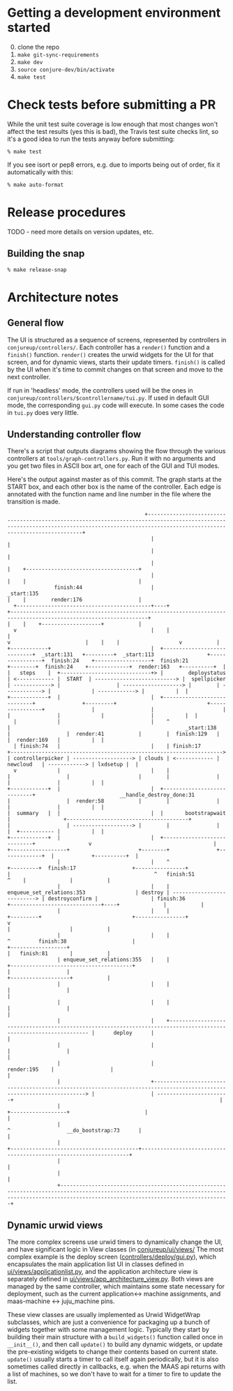 # Getting a development environment started

0. clone the repo
1. `make git-sync-requirements`
2. `make dev`
3. `source conjure-dev/bin/activate`
3. `make test`

# Check tests before submitting a PR

While the unit test suite coverage is low enough that most changes
won't affect the test results (yes this is bad), the Travis test suite
checks lint, so it's a good idea to run the tests anyway before submitting:

```
% make test
```

If you see isort or pep8 errors, e.g. due to imports being out of
order, fix it automatically with this:

```
% make auto-format
```

# Release procedures
TODO - need more details on version updates, etc.

## Building the snap

```
% make release-snap
```

# Architecture notes
## General flow
The UI is structured as a sequence of screens, represented by controllers in `conjureup/controllers/`.
Each controller has a `render()` function and a `finish()` function. `render()` creates the urwid widgets for the UI for that screen, and for dynamic views, starts their update timers. `finish()` is called by the UI when it's time to commit changes on that screen and move to the next controller.

If run in 'headless' mode, the controllers used will be the ones in `conjureup/controllers/$controllername/tui.py`. If used in default GUI mode, the corresponding `gui.py` code will execute. In some cases the code in `tui.py` does very little.

## Understanding controller flow

There's a script that outputs diagrams showing the flow through the various controllers at `tools/graph-controllers.py`. Run it with no arguments and you get two files in ASCII box art, one for each of the GUI and TUI modes.

Here's the output against master as of this commit. The graph starts at the START box, and each other box is the name of the controller. Each edge is annotated with the function name and line number in the file where the transition is made.
```
                                            +---------------------------------------------------------------------------------------------------------------------------------------------------------------------------------------------+
                                              |                                                                                                                                                                                             |
                                              |                                                                                                                                                                                             |
                                              |                                                                                                                                                                                             |    +------------------------------------+
                                              |                                                                                                                                                                                             |    |                                    |
               finish:44                      |                                                           _start:135                                                                                                                        |    |        render:176                  |
  +-------------------------------------------+----+                                            +------------------------------------------------------------------------------------------------------------------+                        |    |    +-------------------+           |
  v                                           |    |                                            |                                                                                                                  v                        |    |    |                   v           |
+------------+                                |  +----------------------------+  _start:131   +---------+  _start:113                 +----------------+  finish:24    +------------------+  finish:21           +--------+  finish:24    +-------------+  render:163   +----------+  |
|   steps    |  +-----------------------------+> |        deploystatus        | <------------ |  START  | --------------------------> |  spellpicker   | ------------> |                  | -------------------> |        | ------------> |             | ------------> |          |  |
+------------+  |                             |  +----------------------------+               +---------+                             +----------------+               |                  |                      |        |               |             |               |          |  |
  |             |                             |    ^                                            |                                                        _start:138    |                  |  render:41           |        |  finish:129   |             |  render:169   |          |  |
  | finish:74   |                             |    | finish:17                                  +--------------------------------------------------------------------> | controllerpicker | -------------------> | clouds | <------------ |  newcloud   | ------------> | lxdsetup |  |
  v             |                             |    |                                                                                                                   |                  |                      |        |               |             |               |          |  |
+------------+  |                             |  +----------------------------+                           __handle_destroy_done:31                                     |                  |  render:58           |        |               |             |               |          |  |
|  summary   |  |                             |  |       bootstrapwait        |                 +---------------------------------------+                              |                  | -------------------> |        |               |             |  +----------- |          |  |
+------------+  |                             |  +----------------------------+                 v                                       |                              +------------------+                      +--------+               +-------------+  |            +----------+  |
                |                             |    ^                                          +---------+  finish:17                  +----------------+                 |                                              ^   finish:51                 ^    |              |           |
                |                             |    | enqueue_set_relations:353                | destroy | --------------------------> | destroyconfirm |                 | finish:36                                    +-----------------------------+----+              |           |
                |                             |    |                                          +---------+                             +----------------+                 v                                                                            |                   |           |
                |                             |    |                                            ^         finish:38                     |                              +------------------+                                                           |   finish:81       |           |
                | enqueue_set_relations:355   |    |                                            +---------------------------------------+                              |                  |                                                           +-------------------+           |
                |                             |    |                                                                                                                   |                  |                                                                                           |
                |                             |    |                                                                                                                   |                  |                                                                                           |
                |                             |    +------------------------------------------------------------------------------------------------------------------ |      deploy      |                                                                                           |
                |                             |                                                                                                                        |                  |                                                                                           |
                |                             |                                                                                                          render:195    |                  |                                                                                           |
                |                             +----------------------------------------------------------------------------------------------------------------------> |                  | -----------------------+                                                                  |
                |                                                                                                                                                      +------------------+                        |                                                                  |
                |                                                                                                                                                        ^                  __do_bootstrap:73      |                                                                  |
                |                                                                                                                                                        +-----------------------------------------+------------------------------------------------------------------+
                |                                                                                                                                                                                                  |
                |                                                                                                                                                                                                  |
                +--------------------------------------------------------------------------------------------------------------------------------------------------------------------------------------------------+
```

## Dynamic urwid views
The more complex screens use urwid timers to dynamically change the UI, and have significant logic in View classes (in [conjureup/ui/views/](https://github.com/conjure-up/conjure-up/blob/master/conjureup/ui/views) The most complex example is the deploy screen ([controllers/deploy/gui.py](https://github.com/conjure-up/conjure-up/blob/master/conjureup/controllers/deploy/gui.py)), which encapsulates the main application list UI in classes defined in [ui/views/applicationlist.py](https://github.com/conjure-up/conjure-up/blob/master/conjureup/ui/views/applicationlist.py), and the application architecture view is separately defined in [ui/views/app_architecture_view.py](https://github.com/conjure-up/conjure-up/blob/master/conjureup/ui/views/app_architecture_view.py). Both views are managed by the same controller, which maintains some state necessary for deployment, such as the current application<-> machine assignments, and maas-machine <-> juju_machine pins.

These view classes are usually implemented as Urwid WidgetWrap subclasses, which are just a convenience for packaging up a bunch of widgets together with some management logic. Typically they start by building their main structure with a `build_widgets()` function called once in `__init__()`, and then call `update()` to build any dynamic widgets, or update the pre-existing widgets to change their contents based on current state. `update()` usually starts a timer to call itself again periodically, but it is also sometimes called directly in callbacks, e.g. when the MAAS api returns with a list of machines, so we don't have to wait for a timer to fire to update the list.

